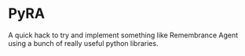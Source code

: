# PyRA

A quick hack to try and implement something like Remembrance Agent using
a bunch of really useful python libraries.
